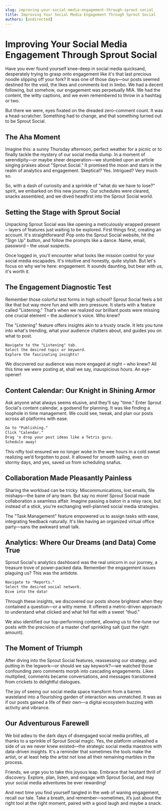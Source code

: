 ```yaml
---
slug: improving-your-social-media-engagement-through-sprout-social
title: Improving Your Social Media Engagement Through Sprout Social
authors: [undirected]
---
```



# Improving Your Social Media Engagement Through Sprout Social

Have you ever found yourself knee-deep in social media quicksand, desperately trying to grasp onto engagement like it's that last precious noodle slipping off your fork? It was one of those days—our posts seemed destined for the void, the likes and comments lost in limbo. We had a decent following, but somehow, our engagement was perpetually MIA. We had the content, the witty captions, and we even remembered to throw in a hashtag or two. 

But there we were, eyes fixated on the dreaded zero-comment count. It was a head-scratcher. Something had to change, and that something turned out to be Sprout Social.

## The Aha Moment

Imagine this: a sunny Thursday afternoon, perfect weather for a picnic or to finally tackle the mystery of our social media slump. In a moment of serendipity—or maybe sheer desperation—we stumbled upon an article singing praises about "Sprout Social." It promised the moon and stars in the realm of analytics and engagement. Skeptical? Yes. Intrigued? Very much so.

So, with a dash of curiosity and a sprinkle of "what do we have to lose?" spirit, we embarked on this new journey. Our schedules were cleared, snacks assembled, and we dived headfirst into the Sprout Social world.

## Setting the Stage with Sprout Social

Unpacking Sprout Social was like opening a meticulously wrapped present – layers of features just waiting to be explored. First things first, creating an account. It's straightforward! Pop onto the Sprout Social website, hit the "Sign Up" button, and follow the prompts like a dance. Name, email, password – the usual suspects.

Once logged in, you'll encounter what looks like mission control for your social media escapades. It's intuitive and honestly, quite stylish. But let's focus on why we're here: engagement. It sounds daunting, but bear with us, it's worth it.

## The Engagement Diagnostic Test

Remember those colorful test forms in high school? Sprout Social feels a bit like that but way more fun and with zero pressure. It starts with a feature called "Listening." That’s when we realized our brilliant posts were missing one crucial element – the audience's voice. Who knew?

The "Listening" feature offers insights akin to a trusty oracle. It lets you tune into what's trending, what your audience chatters about, and guides you on what to post.

```markdown
Navigate to the "Listening" tab.
Select the desired topic or keyword.
Explore the fascinating insights!
```

We discovered our audience was more engaged at night – who knew? All this time we were posting at, shall we say, inauspicious hours. An eye-opener! 

## Content Calendar: Our Knight in Shining Armor

Ask anyone what always seems elusive, and they'll say "time." Enter Sprout Social's content calendar, a godsend for planning. It was like finding a loophole in time management. We could see, tweak, and plan our posts across all platforms with ease.

```markdown
Go to "Publishing."
Click "Calendar."
Drag 'n drop your post ideas like a Tetris guru.
Schedule away!
```

This nifty tool ensured we no longer woke in the wee hours in a cold sweat realizing we’d forgotten to post. It allowed for smooth sailing, even on stormy days, and yes, saved us from scheduling snafus.

## Collaboration Made Pleasantly Painless

Sharing the workload can be tricky. Miscommunications, lost emails, file mishaps—the bane of any team. But say no more! Sprout Social made collaboration a seamless affair. Imagine passing a baton in a relay race, but instead of a stick, you're exchanging well-planned social media strategies.

The "Task Management" feature empowered us to assign tasks with ease, integrating feedback naturally. It's like having an organized virtual office party—sans the awkward small talk.

## Analytics: Where Our Dreams (and Data) Come True

Sprout Social's analytics dashboard was the real unicorn in our journey, a treasure trove of power-packed data. Remember the engagement issues plaguing us? This was the antidote.

```markdown
Navigate to "Reports."
Select the desired social network.
Dive into the data!
```

Through these insights, we discovered our posts shone brightest when they contained a question—or a witty meme. It offered a metric-driven approach to understand what clicked and what fell flat with a sweet "thud."

We also identified our top-performing content, allowing us to fine-tune our posts with the precision of a master chef sprinkling salt (just the right amount).

## The Moment of Triumph

After diving into the Sprout Social features, reassessing our strategy, and putting in the legwork—or should we say keywork?—we watched those confounding zero comments morph into cascading engagements. Likes multiplied, comments became conversations, and messages transitioned from crickets to delightful dialogues.

The joy of seeing our social media space transform from a barren wasteland into a flourishing garden of interaction was unmatched. It was as if our posts gained a life of their own—a digital ecosystem buzzing with activity and vibrance.

## Our Adventurous Farewell

We bid adieu to the dark days of disengaged social media profiles, all thanks to a sprinkle of Sprout Social magic. Yes, the platform unleashed a side of us we never knew existed—the strategic social media maestros with data-driven insights. It's a reminder that sometimes the tools make the artist, or at least help the artist not lose all their remaining marbles in the process.

Friends, we urge you to take this joyous leap. Embrace that hesitant thrill of discovery. Explore, plan, listen, and engage with Sprout Social, and may your social media adventures be ever rewarding! 

And next time you find yourself tangled in the web of waning engagement, recall our tale. Take a breath, and remember—sometimes, it’s just about the right tool at the right moment, paired with a good laugh and maybe a snack.